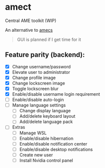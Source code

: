 # amect

Central AME toolkit (WIP)

An alternative to [amecs](https://git.ameliorated.info/Joe/amecs/src/branch/master)

> GUI is planned if I get time for it

## Feature parity (backend):
- [x] Change username/password
- [x] Elevate user to administrator
- [x] Change profile image
- [x] Change lockscreen image
- [x] Toggle lockscreen blur
- [x] Enable/disable username login requirement
- [ ] Enable/disable auto-login
- [ ] Manage language settings
    - [ ] Change display language
    - [ ] Add/delete keyboard layout
    - [ ] Add/delete language pack
- [ ] Extras
    - [ ] Manage WSL
    - [ ] Enable/disable hibernation
    - [ ] Enable/disable notification center
    - [ ] Enable/disable desktop notifications
    - [ ] Create new user
    - [ ] Install Nvidia control panel
